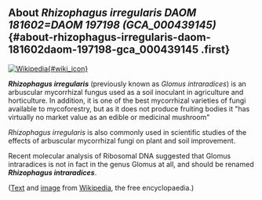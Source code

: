 About *Rhizophagus irregularis DAOM 181602=DAOM 197198 (GCA\_000439145)* {#about-rhizophagus-irregularis-daom-181602daom-197198-gca_000439145 .first}
------------------------------------------------------------------------

[![Wikipedia](/img/wikipedia_logo_v2_en.png){#wiki_icon}](http://en.wikipedia.org/wiki/Rhizophagus_irregularis)

***Rhizophagus irregularis*** (previously known as *Glomus
intraradices*) is an arbuscular mycorrhizal fungus used as a soil
inoculant in agriculture and horticulture. In addition, it is one of the
best mycorrhizal varieties of fungi available to mycoforestry, but as it
does not produce fruiting bodies it \"has virtually no market value as
an edible or medicinal mushroom\"

*Rhizophagus irregularis* is also commonly used in scientific studies of
the effects of arbuscular mycorrhizal fungi on plant and soil
improvement.

Recent molecular analysis of Ribosomal DNA suggested that Glomus
intraradices is not in fact in the genus Glomus at all, and should be
renamed ***Rhizophagus intraradices***.

([Text](http://en.wikipedia.org/wiki/Rhizophagus_irregularis) and
[image](https://commons.wikimedia.org/wiki/File:Mycorhize_dans_racine.jpg)
from [Wikipedia](http://en.wikipedia.org/), the free encyclopaedia.)
